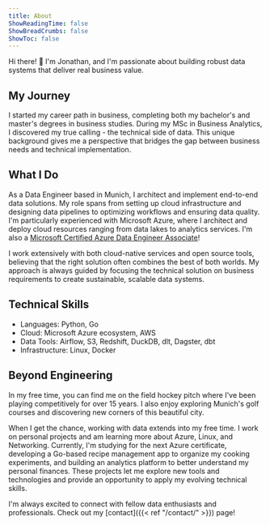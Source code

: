 ```yaml
---
title: About
ShowReadingTime: false
ShowBreadCrumbs: false
ShowToc: false
---
```


Hi there! 👋 I'm Jonathan, and I'm passionate about building robust data systems that deliver real business value.

## My Journey
I started my career path in business, completing both my bachelor's and master's degrees in business studies. During my MSc in Business Analytics, I discovered my true calling - the technical side of data. This unique background gives me a perspective that bridges the gap between business needs and technical implementation.

## What I Do
As a Data Engineer based in Munich, I architect and implement end-to-end data solutions. My role spans from setting up cloud infrastructure and designing data pipelines to optimizing workflows and ensuring data quality. I'm particularly experienced with Microsoft Azure, where I architect and deploy cloud resources ranging from data lakes to analytics services. I'm also a [Microsoft Certified Azure Data Engineer Associate](https://learn.microsoft.com/api/credentials/share/en-us/JonathanSchwarzhaupt-5816/A432492773D7B593?sharingId=18F3986EE2A538EB)!

I work extensively with both cloud-native services and open source tools, believing that the right solution often combines the best of both worlds. My approach is always guided by focusing the technical solution on business requirements to create sustainable, scalable data systems.

## Technical Skills
- Languages: Python, Go
- Cloud: Microsoft Azure ecosystem, AWS
- Data Tools: Airflow, S3, Redshift, DuckDB, dlt, Dagster, dbt
- Infrastructure: Linux, Docker

## Beyond Engineering
In my free time, you can find me on the field hockey pitch where I've been playing competitively for over 15 years. I also enjoy exploring Munich's golf courses and discovering new corners of this beautiful city.

When I get the chance, working with data extends into my free time. I work on personal projects and am learning more about Azure, Linux, and Networking. Currently, I'm studying for the next Azure certificate, developing a Go-based recipe management app to organize my cooking experiments, and building an analytics platform to better understand my personal finances. These projects let me explore new tools and technologies and provide an opportunity to apply my evolving technical skills. 

I'm always excited to connect with fellow data enthusiasts and professionals. Check out my [contact]({{< ref "/contact/" >}}) page!
